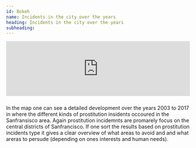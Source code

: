```yaml
---
id: Bokeh
name: Incidents in the city over the years
heading: Incidents in the city over the years
subheading: 
---
```


<iframe class="pull-left" src="https://clbokea.github.io/prostitution_test.html" style="width:100%; border:none; margin: 0px 10px 10px 0px"></iframe>

In the map one can see a detailed development over the years 2003 to 2017 in where the different kinds of prostitution insidents occoured in the Sanfransisco area. Again prostitution incidemnts are promarely focus on the central districts of Sanfrancisco. If one sort the results based on prostitution incidents type it gives a clear overview of what areas to avoid and and what areras to persude (depending on ones interests and human needs).
